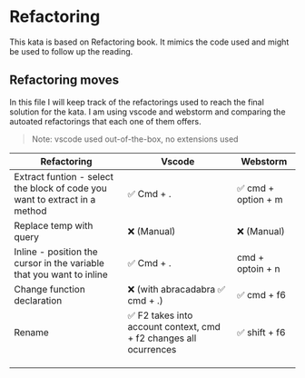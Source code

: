 # Refactoring

This kata is based on Refactoring book. It mimics the code used and might be used to follow up the reading.

## Refactoring moves

In this file I will keep track of the refactorings used to reach the final solution for the kata. I am using vscode
and webstorm and comparing the autoated refactorings that each one of them offers.

> Note: vscode used out-of-the-box, no extensions used

| Refactoring | Vscode | Webstorm |
|-------------|--------|----------|
| Extract funtion - select the block of code you want to extract in a method | ✅  Cmd + .  | ✅ cmd + option + m |
| Replace temp with query | ❌ (Manual) | ❌ (Manual) |
| Inline - position the cursor in the variable that you want to inline | ✅  Cmd + .  |  cmd + optoin + n |
| Change function declaration | ❌ (with abracadabra ✅ cmd + .)  | ✅ cmd + f6 |
| Rename | ✅ F2 takes into account context, cmd + f2 changes all ocurrences | ✅ shift + f6 |
| | | |
| | | |
| | | |
